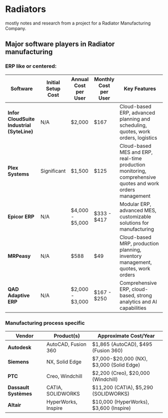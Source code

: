 # Radiators

mostly notes and research from a project for a Radiator Manufacturing Company. 

## Major software players in Radiator manufacturing

### ERP like or centered: 
<table><thead><tr><th><strong>Software</strong></th><th><strong>Initial Setup Cost</strong></th><th><strong>Annual Cost per User</strong></th><th><strong>Monthly Cost per User</strong></th><th><strong>Key Features</strong></th></tr></thead><tbody><tr><td><strong>Infor CloudSuite Industrial (SyteLine)</strong></td><td>N/A</td><td>$2,000</td><td>$167</td><td>Cloud-based ERP, advanced planning and scheduling, quotes, work orders, logistics</td></tr><tr><td><strong>Plex Systems</strong></td><td>Significant</td><td>$1,500</td><td>$125</td><td>Cloud-based MES and ERP, real-time production monitoring, comprehensive quotes and work orders management</td></tr><tr><td><strong>Epicor ERP</strong></td><td>N/A</td><td>$4,000 - $5,000</td><td>$333 - $417</td><td>Modular ERP, advanced MES, customizable solutions for manufacturing</td></tr><tr><td><strong>MRPeasy</strong></td><td>N/A</td><td>$588</td><td>$49</td><td>Cloud-based MRP, production planning, inventory management, quotes, work orders</td></tr><tr><td><strong>QAD Adaptive ERP</strong></td><td>N/A</td><td>$2,000 - $3,000</td><td>$167 - $250</td><td>Comprehensive ERP, cloud-based, strong analytics and AI capabilities</td></tr></tbody></table>

### Manufacturing process specific

<table><thead><tr><th>Vendor</th><th>Product(s)</th><th>Approximate Cost/Year</th></tr></thead><tbody><tr><td><strong>Autodesk</strong></td><td>AutoCAD, Fusion 360</td><td>$1,865 (AutoCAD), $495 (Fusion 360)</td></tr><tr><td><strong>Siemens</strong></td><td>NX, Solid Edge</td><td>$7,000-$20,000 (NX), $3,000 (Solid Edge)</td></tr><tr><td><strong>PTC</strong></td><td>Creo, Windchill</td><td>$2,200 (Creo), $20,000 (Windchill)</td></tr><tr><td><strong>Dassault Systèmes</strong></td><td>CATIA, SOLIDWORKS</td><td>$11,200 (CATIA), $5,290 (SOLIDWORKS)</td></tr><tr><td><strong>Altair</strong></td><td>HyperWorks, Inspire</td><td>$10,000 (HyperWorks), $3,600 (Inspire)</td></tr></tbody></table>